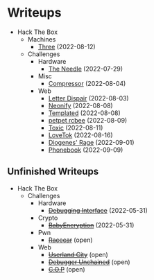 # Writeups

- Hack The Box
  - Machines
    - [Three](hackthebox/starting-point/three.md) (2022-08-12)
  - Challenges
    - Hardware
      - [The Needle](hackthebox/challenges/the-needle.md) (2022-07-29)
    - Misc
      - [Compressor](hackthebox/challenges/compressor.md) (2022-08-04)
    - Web
      - [Letter Dispair](hackthebox/challenges/letter-dispair.md) (2022-08-03)
      - [Neonify](hackthebox/challenges/neonify.md) (2022-08-08)
      - [Templated](hackthebox/challenges/templated.md) (2022-08-08)
      - [petpet rcbee](hackthebox/challenges/petpet-rcbee.md) (2022-08-09)
      - [Toxic](hackthebox/challenges/toxic.md) (2022-08-11)
      - [LoveTok](hackthebox/challenges/lovetok.md) (2022-08-16)
      - [Diogenes' Rage](hackthebox/challenges/diogenes-rage.md) (2022-09-01)
      - [Phonebook](hackthebox/challenges/phonebook.md) (2022-09-09)

## Unfinished Writeups

- Hack The Box
  - Challenges
    - Hardware
      - [~~Debugging Interface~~](hackthebox/challenges/debugging-interface.md) (2022-05-31)
    - Crypto
      - [~~BabyEncryption~~](hackthebox/challenges/babyencryption.md) (2022-05-31)
    - Pwn
      - [~~Racecar~~](hackthebox/challenges/racecar.md) (open)
    - Web
      - [~~Userland City~~](hackthebox/challenges/userland-city.md) (open)
      - [~~Debugger Unchained~~](hackthebox/challenges/debugger-unchained.md) (open)
      - [~~C.O.P~~](hackthebox/challenges/cop.md) (open)